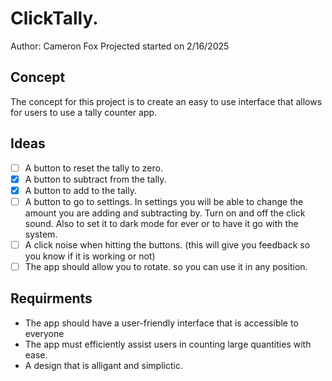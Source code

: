 # ClickTally.
Author: Cameron Fox 
Projected started on 2/16/2025

## Concept
The concept for this project is to create an easy to use interface that allows for users to use a tally counter app.

## Ideas
- [ ] A button to reset the tally to zero. 
- [X] A button to subtract from the tally. 
- [X] A button to add to the tally.
- [ ] A button to go to settings. In settings you will be able to change the amount you are adding and subtracting by. Turn on and off the click sound. Also to set it to dark mode for ever or to have it go with the system.
- [ ] A click noise when hitting the buttons. (this will give you feedback so you know if it is working or not)
- [ ] The app should allow you to rotate. so you can use it in any position.

## Requirments 
- The app should have a user-friendly interface that is accessible to everyone
- The app must efficiently assist users in counting large quantities with ease.
- A design that is alligant and simplictic. 



